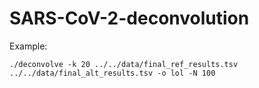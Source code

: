 # SARS-CoV-2-deconvolution

Example:

```
./deconvolve -k 20 ../../data/final_ref_results.tsv ../../data/final_alt_results.tsv -o lol -N 100
```
